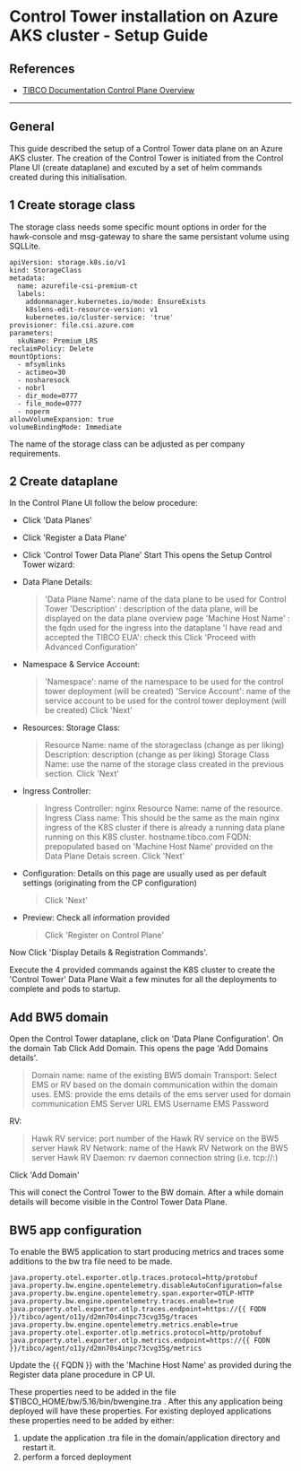# Control Tower installation on Azure AKS cluster - Setup Guide

## References

- [TIBCO Documentation Control Plane Overview](https://docs.tibco.com/pub/platform-cp/1.9.0/doc/html/Default.htm#Subsystems/platform-ct/user-guide/control-tower-overview.htm?TocPath=Managing%2520Control%2520Tower%2520Data%2520Planes%257C_____1)


---

## General

This guide described the setup of a Control Tower data plane on an Azure AKS cluster.
The creation of the Control Tower is initiated from the Control Plane UI (create dataplane) and excuted by a set of helm commands created during this initialisation.


## 1 Create storage class 

The storage class needs some specific mount options in order for the hawk-console and msg-gateway to share the same persistant volume using SQLLite.

```
apiVersion: storage.k8s.io/v1
kind: StorageClass
metadata:
  name: azurefile-csi-premium-ct
  labels:
    addonmanager.kubernetes.io/mode: EnsureExists
    k8slens-edit-resource-version: v1
    kubernetes.io/cluster-service: 'true'
provisioner: file.csi.azure.com
parameters:
  skuName: Premium_LRS
reclaimPolicy: Delete
mountOptions:
  - mfsymlinks
  - actimeo=30
  - nosharesock
  - nobrl
  - dir_mode=0777
  - file_mode=0777
  - noperm
allowVolumeExpansion: true
volumeBindingMode: Immediate
```

The name of the storage class can be adjusted as per company requirements.

## 2 Create dataplane

In the Control Plane UI follow the below procedure:

- Click 'Data Planes'
- Click 'Register a Data Plane' 
- Click 'Control Tower Data Plane' Start
This opens the Setup Control Tower wizard:
- Data Plane Details:
    > 'Data Plane Name': name of the data plane to be used for Control Tower
    > 'Description' : description of the data plane, will be displayed on the data plane overview page
    > 'Machine Host Name' : the fqdn used for the ingress into the dataplane
    > 'I have read and accepted the TIBCO EUA': check this
    > Click 'Proceed with Advanced Configuration' 

- Namespace & Service Account:
    > 'Namespace': name of the namespace to be used for the control tower deployment (will be created)
    > 'Service Account': name of the service account to be used for the control tower deployment (will be created)
    > Click 'Next' 

- Resources:
    Storage Class:
    > Resource Name:  name of the storageclass (change as per liking)
    > Description:  description (change as per liking)
    > Storage Class Name: use the name of the storage class created in the previous section.
    > Click 'Next' 

- Ingress Controller:
    > Ingress Controller: nginx
    > Resource Name: name of the resource. 
    > Ingress Class name: This should be the same as the main nginx ingress of the K8S cluster if there is already a running data plane running on this K8S cluster. 
    > hostname.tibco.com
    > FQDN: prepopulated based on 'Machine Host Name' provided on the Data Plane Detais screen.
    > Click 'Next' 

- Configuration:
    Details on this page are usually used as per default settings (originating from the CP configuration)
    > Click 'Next' 

- Preview:
    Check all information provided
    > Click 'Register on Control Plane' 

Now Click 'Display Details & Registration Commands'.

Execute the 4 provided commands against the K8S cluster to create the 'Control Tower' Data Plane
Wait a few minutes for all the deployments to complete and pods to startup.


## Add BW5 domain

Open the Control Tower dataplane, click on 'Data Plane Configuration'.
On the domain Tab Click Add Domain.
This opens the page 'Add Domains details'.
> Domain name: name of the existing BW5 domain
> Transport: Select EMS or RV based on the domain communication within the domain uses.
EMS: provide the ems details of the ems server used for domain communication
> EMS Server URL
> EMS Username
> EMS Password

RV: 
> Hawk RV service: port number of the Hawk RV service on the BW5 server
> Hawk RV Network: name of the Hawk RV Network on the BW5 server
> Hawk RV Daemon: rv daemon connection string (i.e. tcp://<bw server>:<rv deamon port>)

Click 'Add Domain' 

This will conect the Control Tower to the BW domain. After a while domain details will become visible in the Control Tower Data Plane.



## BW5 app configuration

To enable the BW5 application to start producing metrics and traces some additions to the bw tra file need to be made.

```java.property.bw.engine.opentelemetry.enable=true
java.property.otel.exporter.otlp.traces.protocol=http/protobuf
java.property.bw.engine.opentelemetry.disableAutoConfiguration=false
java.property.bw.engine.opentelemetry.span.exporter=OTLP-HTTP
java.property.bw.engine.opentelemetry.traces.enable=true
java.property.otel.exporter.otlp.traces.endpoint=https://{{ FQDN }}/tibco/agent/o11y/d2mn70s4inpc73cvg35g/traces
java.property.bw.engine.opentelemetry.metrics.enable=true
java.property.otel.exporter.otlp.metrics.protocol=http/protobuf
java.property.otel.exporter.otlp.metrics.endpoint=https://{{ FQDN }}/tibco/agent/o11y/d2mn70s4inpc73cvg35g/metrics
```


Update the {{ FQDN }} with the 'Machine Host Name' as provided during the Register data plane procedure in CP UI.

These properties need to be added in the file $TIBCO_HOME/bw/5.16/bin/bwengine.tra . After this any application being deployed will have these properties.
For existing deployed applications these properties need to be added by either: <br>
1) update the application .tra file in the domain/application directory and restart it.
2) perform a forced deployment

